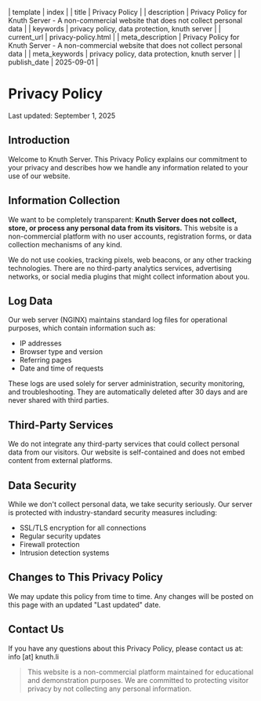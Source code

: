 | template | index |
| title | Privacy Policy |
| description | Privacy Policy for Knuth Server - A non-commercial website that does not collect personal data |
| keywords | privacy policy, data protection, knuth server |
| current_url | privacy-policy.html |
| meta_description | Privacy Policy for Knuth Server - A non-commercial website that does not collect personal data |
| meta_keywords | privacy policy, data protection, knuth server |
| publish_date | 2025-09-01 |

# Privacy Policy

Last updated: September 1, 2025

## Introduction

Welcome to Knuth Server. This Privacy Policy explains our commitment to your privacy and describes how we handle any information related to your use of our website.

## Information Collection

We want to be completely transparent: **Knuth Server does not collect, store, or process any personal data from its visitors.** This website is a non-commercial platform with no user accounts, registration forms, or data collection mechanisms of any kind.

We do not use cookies, tracking pixels, web beacons, or any other tracking technologies. There are no third-party analytics services, advertising networks, or social media plugins that might collect information about you.

## Log Data

Our web server (NGINX) maintains standard log files for operational purposes, which contain information such as:

- IP addresses
- Browser type and version
- Referring pages
- Date and time of requests

These logs are used solely for server administration, security monitoring, and troubleshooting. They are automatically deleted after 30 days and are never shared with third parties.

## Third-Party Services

We do not integrate any third-party services that could collect personal data from our visitors. Our website is self-contained and does not embed content from external platforms.

## Data Security

While we don't collect personal data, we take security seriously. Our server is protected with industry-standard security measures including:

- SSL/TLS encryption for all connections
- Regular security updates
- Firewall protection
- Intrusion detection systems

## Changes to This Privacy Policy

We may update this policy from time to time. Any changes will be posted on this page with an updated "Last updated" date.

## Contact Us

If you have any questions about this Privacy Policy, please contact us at: info [at] knuth.li

> This website is a non-commercial platform maintained for educational and demonstration purposes. We are committed to protecting visitor privacy by not collecting any personal information.
